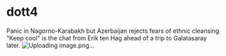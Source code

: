 # dott4
Panic in Nagorno-Karabakh but Azerbaijan rejects fears of ethnic cleansing
"Keep cool" is the chat from Erik ten Hag ahead of a trip to Galatasaray later.
![Uploading image.png…]()
